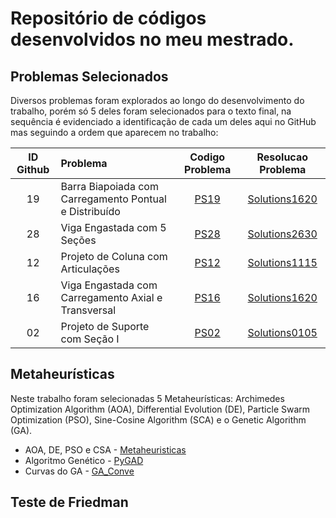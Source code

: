 # Repositório de códigos desenvolvidos no meu mestrado.

## Problemas Selecionados
Diversos problemas foram explorados ao longo do desenvolvimento do trabalho, porém só 5 deles foram selecionados para o texto final, na sequência é evidenciado a identificação de cada um deles aqui no GitHub mas seguindo a ordem que aparecem no trabalho:

ID Github | Problema | Codigo Problema | Resolucao Problema|
|:---:| :------- | :------:| :---------:|
| 19 | Barra Biapoiada com Carregamento Pontual e Distribuído | [PS19](https://github.com/Paulo-de-Souza/Codes_Mestrado/blob/main/problemas_selecionados/problema19.py) | [Solutions1620](https://github.com/Paulo-de-Souza/Codes_Mestrado/blob/main/solutions1620.ipynb)
| 28 | Viga Engastada com 5 Seções | [PS28](https://github.com/Paulo-de-Souza/Codes_Mestrado/blob/main/problemas_selecionados/problema28.py)| [Solutions2630](https://github.com/Paulo-de-Souza/Codes_Mestrado/blob/main/solutions2630.ipynb) 
| 12 | Projeto de Coluna com Articulações | [PS12](https://github.com/Paulo-de-Souza/Codes_Mestrado/blob/main/problemas_selecionados/problema12.py) | [Solutions1115](https://github.com/Paulo-de-Souza/Codes_Mestrado/blob/main/solutions1115.ipynb)
| 16 | Viga Engastada com Carregamento Axial e Transversal | [PS16](https://github.com/Paulo-de-Souza/Codes_Mestrado/blob/main/problemas_selecionados/problema16.py) | [Solutions1620](https://github.com/Paulo-de-Souza/Codes_Mestrado/blob/main/solutions1620.ipynb)
| 02 | Projeto de Suporte com Seção I  | [PS02](https://github.com/Paulo-de-Souza/Codes_Mestrado/blob/main/problemas_selecionados/problema2.py) | [Solutions0105](https://github.com/Paulo-de-Souza/Codes_Mestrado/blob/main/solutions0105.ipynb)

## Metaheurísticas
Neste trabalho foram selecionadas 5 Metaheurísticas: Archimedes Optimization Algorithm (AOA), Differential Evolution (DE), Particle Swarm Optimization (PSO), Sine-Cosine Algorithm (SCA) e o Genetic Algorithm (GA).
* AOA, DE, PSO e CSA - [Metaheuristicas](https://github.com/Paulo-de-Souza/Codes_Mestrado/blob/main/metaheuristicas.py)
* Algoritmo Genético - [PyGAD](https://github.com/Paulo-de-Souza/Codes_Mestrado/blob/main/pyGAD_Mestrado.ipynb)
* Curvas do GA - [GA_Conve](https://github.com/Paulo-de-Souza/Codes_Mestrado/tree/main/curvas_conve_GA)

## Teste de Friedman
